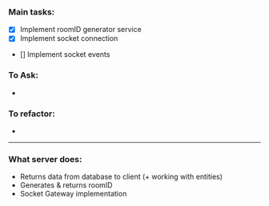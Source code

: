### Main tasks:
 - [x] Implement roomID generator service
 - [x] Implement socket connection
 - [] Implement socket events
 
### To Ask:
 - 

### To refactor:
 - 


-------------------------------------------


### What server does:
 - Returns data from database to client (+ working with entities)
 - Generates & returns roomID
 - Socket Gateway implementation
